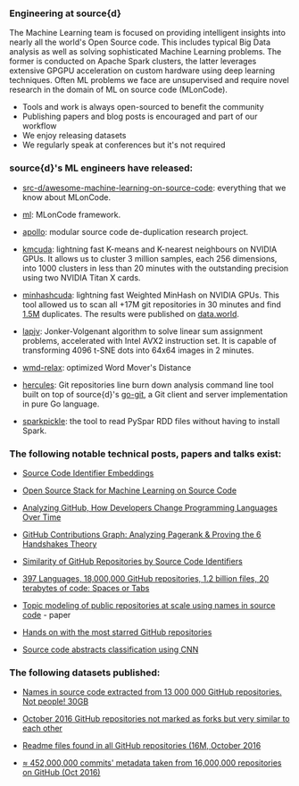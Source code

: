 ### Engineering at source{d}

The Machine Learning team is focused on providing intelligent insights into nearly all the world's Open Source code. This includes typical Big Data analysis as well as solving sophisticated Machine Learning problems. The former is conducted on Apache Spark clusters, the latter leverages extensive GPGPU acceleration on custom hardware using deep learning techniques. Often ML problems we face are unsupervised and require novel research in the domain of ML on source code (MLonCode).

- Tools and work is always open-sourced to benefit the community
- Publishing papers and blog posts is encouraged and part of our workflow
- We enjoy releasing datasets
- We regularly speak at conferences but it's not required

### source{d}'s ML engineers have released:

- [src-d/awesome-machine-learning-on-source-code](https://github.com/src-d/awesome-machine-learning-on-source-code): everything that we know about MLonCode.

- [ml](https://github.com/src-d/ml): MLonCode framework.

- [apollo](https://github.com/src-d/apollo): modular source code de-duplication research project.

- [kmcuda](https://github.com/src-d/kmcuda): lightning fast K-means and K-nearest neighbours on NVIDIA GPUs. It allows us to cluster 3 million samples, each 256 dimensions, into 1000 clusters in less than 20 minutes with the outstanding precision using two NVIDIA Titan X cards.

- [minhashcuda](https://github.com/src-d/minhashcuda): lightning fast Weighted MinHash on NVIDIA GPUs. This tool allowed us to scan all +17M git repositories in 30 minutes and find [1.5M](http://1.5m/) duplicates. The results were published on [data.world](https://data.world/vmarkovtsev/github-duplicate-repositories).

- [lapjv](https://github.com/src-d/lapjv): Jonker-Volgenant algorithm to solve linear sum assignment problems, accelerated with Intel AVX2 instruction set. It is capable of transforming 4096 t-SNE dots into 64x64 images in 2 minutes.

- [wmd-relax](https://github.com/src-d/wmd-relax): optimized Word Mover's Distance

- [hercules](https://github.com/src-d/hercules): Git repositories line burn down analysis command line tool built on top of source{d}'s [go-git](https://github.com/src-d/go-git), a Git client and server implementation in pure Go language.

- [sparkpickle](https://github.com/src-d/sparkpickle): the tool to read PySpar RDD files without having to install Spark.

### The following notable technical posts, papers and talks exist:

- [Source Code Identifier Embeddings](https://blog.sourced.tech/post/id2vec/)

- [Open Source Stack for Machine Learning on Source Code](http://vmarkovtsev.github.io/gdg-2017-berlin/)

- [Analyzing GitHub, How Developers Change Programming Languages Over Time](https://blog.sourced.tech/post/language_migrations/)

- [GitHub Contributions Graph: Analyzing Pagerank & Proving the 6 Handshakes Theory](https://blog.sourced.tech/post/handshakes_pagerank/)

- [Similarity of GitHub Repositories by Source Code Identifiers](http://vmarkovtsev.github.io/techtalks-2017-moscow/)

- [397 Languages, 18,000,000 GitHub repositories, 1.2 billion files, 20 terabytes of code: Spaces or Tabs](https://blog.sourced.tech/post/tab_vs_spaces/)

- [Topic modeling of public repositories at scale using names in source code](https://arxiv.org/abs/1704.00135) - paper

- [Hands on with the most starred GitHub repositories](https://blog.sourced.tech/post/github_stars/)

- [Source code abstracts classification using CNN](http://vmarkovtsev.github.io/slush-2016/)

### The following datasets published:

- [Names in source code extracted from 13 000 000 GitHub repositories. Not people! 30GB](https://data.world/vmarkovtsev/github-source-code-names)

- [October 2016 GitHub repositories not marked as forks but very similar to each other](https://data.world/vmarkovtsev/github-duplicate-repositories)

- [Readme files found in all GitHub repositories (16M, October 2016](https://data.world/vmarkovtsev/github-readme-files)

- [≈ 452,000,000 commits' metadata taken from 16,000,000 repositories on GitHub (Oct 2016)](https://data.world/vmarkovtsev/452-m-commits-on-github)
